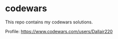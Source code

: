 # codewars

This repo contains my codewars solutions.


Profile: 
https://www.codewars.com/users/Dallair220
